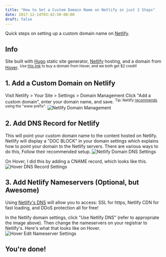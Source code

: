 ```yaml
---
title: "How to Set a Custom Domain Name on Netlify in just 2 Steps"
date: 2017-12-14T03:42:50-08:00
draft: false
---
```


Quick steps on setting up a custom domain name on [Netlify](https://www.netlify.com/).
<!--more-->
## Info
Site built with [Hugo](https://gohugo.io/) static site generator, [Netlify](https://www.netlify.com/) hosting, and a domain from [Hover]((https://hover.com/OqvbyZbU)).
<sup>Use [this link](https://hover.com/OqvbyZbU) to buy a domain from Hover, and we both get $2 credit!<sup>

## 1. Add a Custom Domain on Netlify
Visit Netlify > Your Site > Settings > Domain Management
Click "Add a custom domain", enter your domain name, and save.
<sup>Tip: Netlify [recommends](https://www.netlify.com/docs/custom-domains/#naked-domains) using the "www prefix".</sup>
![Netlify Domain Management](/img/netlify-domain-management.png)

## 2. Add DNS Record for Netlify
This will point your custom domain name to the content hosted on Netlify.
Netlify will display a "DOC BLOCK" in your domain settings which explains how to point your domain to the Netlify servers. There are various ways to do this, Follow their recommended setup.
![Netlify Domain DNS Settings](https://i.imgur.com/25vkGJ8.png)

On Hover, I did this by adding a CNAME record, which looks like this.
![Hover DNS Record Settings](https://i.imgur.com/5uEwJGI.png)

## 3. Add Netlify Nameservers (Optional, but Awesome)
Using [Netlify's DNS](https://www.netlify.com/blog/2017/03/28/why-you-dont-need-cloudflare-with-netlify/) will allow you to access: SSL for https, Netlify CDN for fast loading, and DDoS protection all for free!

In the Netlify domain settings, click "Use Netlify DNS" (refer to appropriate the image above). Then change the nameservers on your registrar to Netlify's. Here's what that looks like on Hover.
![Hover Edit Nameserver Settings](https://i.imgur.com/hDs3VuW.png)


## You're done!
